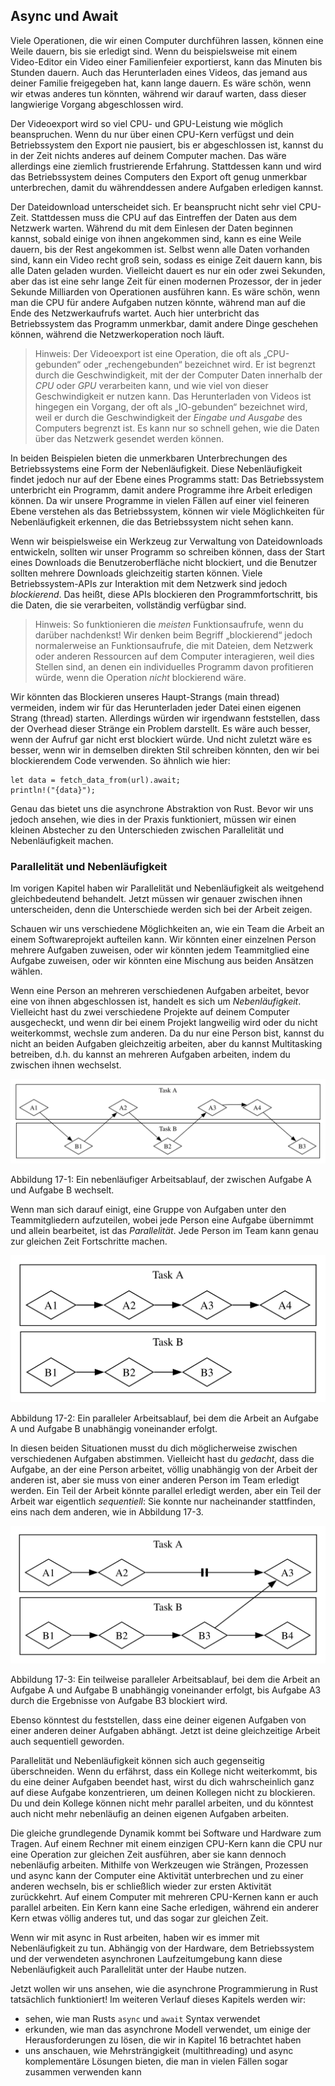 ## Async und Await

Viele Operationen, die wir einen Computer durchführen lassen, können eine Weile
dauern, bis sie erledigt sind. Wenn du beispielsweise mit einem Video-Editor
ein Video einer Familienfeier exportierst, kann das Minuten bis Stunden dauern.
Auch das Herunterladen eines Videos, das jemand aus deiner Familie freigegeben
hat, kann lange dauern. Es wäre schön, wenn wir etwas anderes tun könnten,
während wir darauf warten, dass dieser langwierige Vorgang abgeschlossen wird.

Der Videoexport wird so viel CPU- und GPU-Leistung wie möglich beanspruchen.
Wenn du nur über einen CPU-Kern verfügst und dein Betriebssystem den Export nie
pausiert, bis er abgeschlossen ist, kannst du in der Zeit nichts anderes auf
deinem Computer machen. Das wäre allerdings eine ziemlich frustrierende
Erfahrung. Stattdessen kann und wird das Betriebssystem deines Computers den
Export oft genug unmerkbar unterbrechen, damit du währenddessen andere Aufgaben
erledigen kannst.

Der Dateidownload unterscheidet sich. Er beansprucht nicht sehr viel CPU-Zeit.
Stattdessen muss die CPU auf das Eintreffen der Daten aus dem Netzwerk warten.
Während du mit dem Einlesen der Daten beginnen kannst, sobald einige von ihnen
angekommen sind, kann es eine Weile dauern, bis der Rest angekommen ist. Selbst
wenn alle Daten vorhanden sind, kann ein Video recht groß sein, sodass es
einige Zeit dauern kann, bis alle Daten geladen wurden. Vielleicht dauert es
nur ein oder zwei Sekunden, aber das ist eine sehr lange Zeit für einen
modernen Prozessor, der in jeder Sekunde Milliarden von Operationen ausführen
kann. Es wäre schön, wenn man die CPU für andere Aufgaben nutzen könnte,
während man auf die Ende des Netzwerkaufrufs wartet. Auch hier unterbricht das
Betriebssystem das Programm unmerkbar, damit andere Dinge geschehen können,
während die Netzwerkoperation noch läuft.

> Hinweis: Der Videoexport ist eine Operation, die oft als „CPU-gebunden“ oder
> „rechengebunden“ bezeichnet wird. Er ist begrenzt durch die Geschwindigkeit,
> mit der der Computer Daten innerhalb der *CPU* oder *GPU* verarbeiten kann,
> und wie viel von dieser Geschwindigkeit er nutzen kann. Das Herunterladen von
> Videos ist hingegen ein Vorgang, der oft als „IO-gebunden“ bezeichnet wird,
> weil er durch die Geschwindigkeit der *Eingabe und Ausgabe* des Computers
> begrenzt ist. Es kann nur so schnell gehen, wie die Daten über das Netzwerk
> gesendet werden können.

In beiden Beispielen bieten die unmerkbaren Unterbrechungen des Betriebssystems
eine Form der Nebenläufigkeit. Diese Nebenläufigkeit findet jedoch nur auf der
Ebene eines Programms statt: Das Betriebssystem unterbricht ein Programm, damit
andere Programme ihre Arbeit erledigen können. Da wir unsere Programme in
vielen Fällen auf einer viel feineren Ebene verstehen als das Betriebssystem,
können wir viele Möglichkeiten für Nebenläufigkeit erkennen, die das
Betriebssystem nicht sehen kann.

Wenn wir beispielsweise ein Werkzeug zur Verwaltung von Dateidownloads
entwickeln, sollten wir unser Programm so schreiben können, dass der Start
eines Downloads die Benutzeroberfläche nicht blockiert, und die Benutzer
sollten mehrere Downloads gleichzeitig starten können. Viele
Betriebssystem-APIs zur Interaktion mit dem Netzwerk sind jedoch *blockierend*.
Das heißt, diese APIs blockieren den Programmfortschritt, bis die Daten, die
sie verarbeiten, vollständig verfügbar sind.

> Hinweis: So funktionieren die *meisten* Funktionsaufrufe, wenn du darüber
> nachdenkst! Wir denken beim Begriff „blockierend“ jedoch normalerweise an
> Funktionsaufrufe, die mit Dateien, dem Netzwerk oder anderen Ressourcen auf
> dem Computer interagieren, weil dies Stellen sind, an denen ein individuelles
> Programm davon profitieren würde, wenn die Operation *nicht* blockierend
> wäre.

Wir könnten das Blockieren unseres Haupt-Strangs (main thread) vermeiden, indem
wir für das Herunterladen jeder Datei einen eigenen Strang (thread) starten.
Allerdings würden wir irgendwann feststellen, dass der Overhead dieser Stränge
ein Problem darstellt. Es wäre auch besser, wenn der Aufruf gar nicht erst
blockiert würde. Und nicht zuletzt wäre es besser, wenn wir in demselben
direkten Stil schreiben könnten, den wir bei blockierendem Code verwenden. So
ähnlich wie hier:

```rust,ignore,does_not_compile
let data = fetch_data_from(url).await;
println!("{data}");
```

Genau das bietet uns die asynchrone Abstraktion von Rust. Bevor wir uns jedoch
ansehen, wie dies in der Praxis funktioniert, müssen wir einen kleinen
Abstecher zu den Unterschieden zwischen Parallelität und Nebenläufigkeit
machen.

### Parallelität und Nebenläufigkeit

Im vorigen Kapitel haben wir Parallelität und Nebenläufigkeit als weitgehend
gleichbedeutend behandelt. Jetzt müssen wir genauer zwischen ihnen
unterscheiden, denn die Unterschiede werden sich bei der Arbeit zeigen.

Schauen wir uns verschiedene Möglichkeiten an, wie ein Team die Arbeit an einem
Softwareprojekt aufteilen kann. Wir könnten einer einzelnen Person mehrere
Aufgaben zuweisen, oder wir könnten jedem Teammitglied eine Aufgabe zuweisen,
oder wir könnten eine Mischung aus beiden Ansätzen wählen.

Wenn eine Person an mehreren verschiedenen Aufgaben arbeitet, bevor eine von
ihnen abgeschlossen ist, handelt es sich um *Nebenläufigkeit*. Vielleicht hast
du zwei verschiedene Projekte auf deinem Computer ausgecheckt, und wenn dir bei
einem Projekt langweilig wird oder du nicht weiterkommst, wechsle zum anderen.
Da du nur eine Person bist, kannst du nicht an beiden Aufgaben gleichzeitig
arbeiten, aber du kannst Multitasking betreiben, d.h. du kannst an mehreren
Aufgaben arbeiten, indem du zwischen ihnen wechselst.

<img alt="Nebenläufiger Arbeitsablauf" src="img/trpl17-01.svg" class="center" />

<span class="caption">Abbildung 17-1: Ein nebenläufiger Arbeitsablauf, der
zwischen Aufgabe A und Aufgabe B wechselt.</span>

Wenn man sich darauf einigt, eine Gruppe von Aufgaben unter den Teammitgliedern
aufzuteilen, wobei jede Person eine Aufgabe übernimmt und allein bearbeitet,
ist das *Parallelität*. Jede Person im Team kann genau zur gleichen Zeit
Fortschritte machen.

<img alt="Gleichzeitiger Arbeitsablauf" src="img/trpl17-02.svg" class="center" />

<span class="caption">Abbildung 17-2: Ein paralleler Arbeitsablauf, bei dem die
Arbeit an Aufgabe A und Aufgabe B unabhängig voneinander erfolgt.</span>

In diesen beiden Situationen musst du dich möglicherweise zwischen
verschiedenen Aufgaben abstimmen. Vielleicht hast du *gedacht*, dass die
Aufgabe, an der eine Person arbeitet, völlig unabhängig von der Arbeit der
anderen ist, aber sie muss von einer anderen Person im Team erledigt werden.
Ein Teil der Arbeit könnte parallel erledigt werden, aber ein Teil der Arbeit
war eigentlich *sequentiell*: Sie konnte nur nacheinander stattfinden, eins
nach dem anderen, wie in Abbildung 17-3.

<img alt="Nebenläufiger Arbeitsablauf" src="img/trpl17-03.svg" class="center" />

<span class="caption">Abbildung 17-3: Ein teilweise paralleler Arbeitsablauf,
bei dem die Arbeit an Aufgabe A und Aufgabe B unabhängig voneinander erfolgt,
bis Aufgabe A3 durch die Ergebnisse von Aufgabe B3 blockiert wird.</span>

Ebenso könntest du feststellen, dass eine deiner eigenen Aufgaben von einer
anderen deiner Aufgaben abhängt. Jetzt ist deine gleichzeitige Arbeit auch
sequentiell geworden.

Parallelität und Nebenläufigkeit können sich auch gegenseitig überschneiden.
Wenn du erfährst, dass ein Kollege nicht weiterkommt, bis du eine deiner
Aufgaben beendet hast, wirst du dich wahrscheinlich ganz auf diese Aufgabe
konzentrieren, um deinen Kollegen nicht zu blockieren. Du und dein Kollege
können nicht mehr parallel arbeiten, und du könntest auch nicht mehr
nebenläufig an deinen eigenen Aufgaben arbeiten.

Die gleiche grundlegende Dynamik kommt bei Software und Hardware zum Tragen.
Auf einem Rechner mit einem einzigen CPU-Kern kann die CPU nur eine Operation
zur gleichen Zeit ausführen, aber sie kann dennoch nebenläufig arbeiten.
Mithilfe von Werkzeugen wie Strängen, Prozessen und async kann der Computer
eine Aktivität unterbrechen und zu einer anderen wechseln, bis er schließlich
wieder zur ersten Aktivität zurückkehrt. Auf einem Computer mit mehreren
CPU-Kernen kann er auch parallel arbeiten. Ein Kern kann eine Sache erledigen,
während ein anderer Kern etwas völlig anderes tut, und das sogar zur gleichen
Zeit.

Wenn wir mit async in Rust arbeiten, haben wir es immer mit Nebenläufigkeit zu
tun. Abhängig von der Hardware, dem Betriebssystem und der verwendeten
asynchronen Laufzeitumgebung kann diese Nebenläufigkeit auch Parallelität unter
der Haube nutzen.

Jetzt wollen wir uns ansehen, wie die asynchrone Programmierung in Rust
tatsächlich funktioniert! Im weiteren Verlauf dieses Kapitels werden wir:

* sehen, wie man Rusts `async` und `await` Syntax verwendet
* erkunden, wie man das asynchrone Modell verwendet, um einige der
  Herausforderungen zu lösen, die wir in Kapitel 16 betrachtet haben
* uns anschauen, wie Mehrsträngigkeit (multithreading) und async komplementäre
  Lösungen bieten, die man in vielen Fällen sogar zusammen verwenden kann
